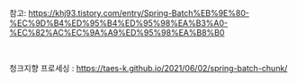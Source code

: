 


참고:
https://khj93.tistory.com/entry/Spring-Batch%EB%9E%80-%EC%9D%B4%ED%95%B4%ED%95%98%EA%B3%A0-%EC%82%AC%EC%9A%A9%ED%95%98%EA%B8%B0

<br>

청크지향 프로세싱 : https://taes-k.github.io/2021/06/02/spring-batch-chunk/
